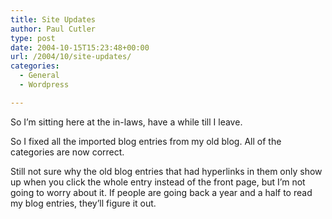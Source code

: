 ```yaml
---
title: Site Updates
author: Paul Cutler
type: post
date: 2004-10-15T15:23:48+00:00
url: /2004/10/site-updates/
categories:
  - General
  - Wordpress

---
```

So I&#8217;m sitting here at the in-laws, have a while till I leave.

So I fixed all the imported blog entries from my old blog. All of the categories are now correct.

Still not sure why the old blog entries that had hyperlinks in them only show up when you click the whole entry instead of the front page, but I&#8217;m not going to worry about it. If people are going back a year and a half to read my blog entries, they&#8217;ll figure it out.